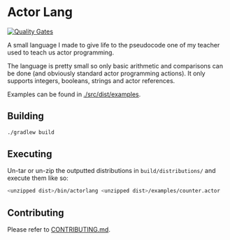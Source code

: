 # Actor Lang

[![Quality Gates](https://github.com/422404/ActorLang/actions/workflows/quality-gates.yml/badge.svg)](https://github.com/422404/ActorLang/actions/workflows/quality-gates.yml)

A small language I made to give life to the pseudocode one of my teacher used to teach us actor programming.

The language is pretty small so only basic arithmetic and comparisons can be done (and obviously standard actor programming actions). It only supports integers, booleans, strings and actor references.

Examples can be found in [./src/dist/examples](./src/dist/examples).

## Building
```bash
./gradlew build
```

## Executing
Un-tar or un-zip the outputted distributions in `build/distributions/` and execute them like so:
```bash
<unzipped dist>/bin/actorlang <unzipped dist>/examples/counter.actor
```

## Contributing
Please refer to [CONTRIBUTING.md](CONTRIBUTING.md).
